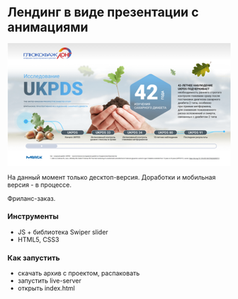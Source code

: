 # Лендинг в виде презентации с анимациями

![screen](screen.png)

На данный момент только десктоп-версия. Доработки и мобильная версия - в процессе.

Фриланс-заказ.


### Инструменты

- JS + библиотека Swiper slider
- HTML5, CSS3


### Как запустить

- скачать архив с проектом, распаковать
- запустить live-server
- открыть index.html